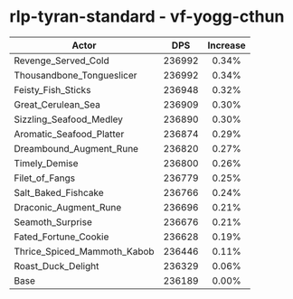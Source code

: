 # rlp-tyran-standard - vf-yogg-cthun
| Actor | DPS | Increase |
|---|:---:|:---:|
|Revenge_Served_Cold|236992|0.34%|
|Thousandbone_Tongueslicer|236992|0.34%|
|Feisty_Fish_Sticks|236948|0.32%|
|Great_Cerulean_Sea|236909|0.30%|
|Sizzling_Seafood_Medley|236890|0.30%|
|Aromatic_Seafood_Platter|236874|0.29%|
|Dreambound_Augment_Rune|236820|0.27%|
|Timely_Demise|236800|0.26%|
|Filet_of_Fangs|236779|0.25%|
|Salt_Baked_Fishcake|236766|0.24%|
|Draconic_Augment_Rune|236696|0.21%|
|Seamoth_Surprise|236676|0.21%|
|Fated_Fortune_Cookie|236628|0.19%|
|Thrice_Spiced_Mammoth_Kabob|236446|0.11%|
|Roast_Duck_Delight|236329|0.06%|
|Base|236189|0.00%|

